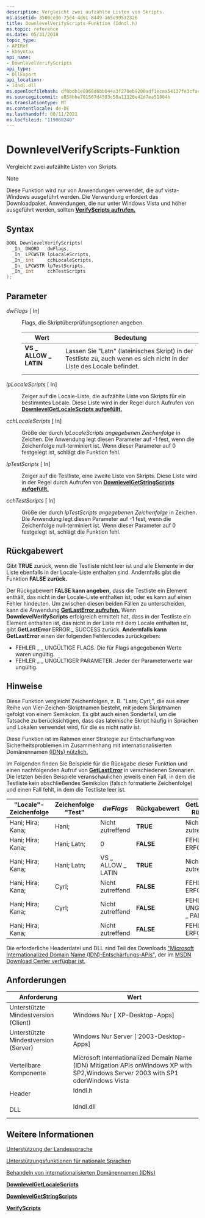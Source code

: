 ```yaml
---
description: Vergleicht zwei aufzählte Listen von Skripts.
ms.assetid: 3500ce36-75e4-4d61-8449-a65c99532326
title: DownlevelVerifyScripts-Funktion (Idndl.h)
ms.topic: reference
ms.date: 05/31/2018
topic_type:
- APIRef
- kbSyntax
api_name:
- DownlevelVerifyScripts
api_type:
- DllExport
api_location:
- Idndl.dll
ms.openlocfilehash: df0bdb1e8968d6bb044a3f270eb9200adf1ecaa54137fe3cface0e0898a9b5be
ms.sourcegitcommit: e858bbe701567d4583c50a11326e42d7ea51804b
ms.translationtype: MT
ms.contentlocale: de-DE
ms.lasthandoff: 08/11/2021
ms.locfileid: "119068240"
---
```

# <a name="downlevelverifyscripts-function"></a>DownlevelVerifyScripts-Funktion

Vergleicht zwei aufzählte Listen von Skripts.

> [!Note]  
> Diese Funktion wird nur von Anwendungen verwendet, die auf vista-Windows ausgeführt werden. Die Verwendung erfordert das Downloadpaket. Anwendungen, die nur unter Windows Vista und höher ausgeführt werden, sollten [**VerifyScripts aufrufen.**](/windows/desktop/api/Winnls/nf-winnls-verifyscripts)

 

## <a name="syntax"></a>Syntax


```C++
BOOL DownlevelVerifyScripts(
  _In_ DWORD   dwFlags,
  _In_ LPCWSTR lpLocaleScripts,
  _In_ int     cchLocaleScripts,
  _In_ LPCWSTR lpTestScripts,
  _In_ int     cchTestScripts
);
```



## <a name="parameters"></a>Parameter

<dl> <dt>

*dwFlags* \[ In\]
</dt> <dd>

Flags, die Skriptüberprüfungsoptionen angeben.



| Wert                                                                                                                                                             | Bedeutung                                                                                        |
|-------------------------------------------------------------------------------------------------------------------------------------------------------------------|------------------------------------------------------------------------------------------------|
| <span id="VS_ALLOW_LATIN"></span><span id="vs_allow_latin"></span><dl> <dt>**VS \_ ALLOW \_ LATIN**</dt> </dl> | Lassen Sie "Latn" (lateinisches Skript) in der Testliste zu, auch wenn es sich nicht in der Liste des Locale befindet.<br/> |



 

</dd> <dt>

*lpLocaleScripts* \[ In\]
</dt> <dd>

Zeiger auf die Locale-Liste, die aufzählte Liste von Skripts für ein bestimmtes Locale. Diese Liste wird in der Regel durch Aufrufen von [**DownlevelGetLocaleScripts aufgefüllt.**](downlevelgetlocalescripts.md)

</dd> <dt>

*cchLocaleScripts* \[ In\]
</dt> <dd>

Größe der durch *lpLocaleScripts angegebenen Zeichenfolge* in Zeichen. Die Anwendung legt diesen Parameter auf -1 fest, wenn die Zeichenfolge null-terminiert ist. Wenn dieser Parameter auf 0 festgelegt ist, schlägt die Funktion fehl.

</dd> <dt>

*lpTestScripts* \[ In\]
</dt> <dd>

Zeiger auf die Testliste, eine zweite Liste von Skripts. Diese Liste wird in der Regel durch Aufrufen von [**DownlevelGetStringScripts aufgefüllt.**](downlevelgetstringscripts.md)

</dd> <dt>

*cchTestScripts* \[ In\]
</dt> <dd>

Größe der durch *lpTestScripts angegebenen Zeichenfolge* in Zeichen. Die Anwendung legt diesen Parameter auf -1 fest, wenn die Zeichenfolge null-terminiert ist. Wenn dieser Parameter auf 0 festgelegt ist, schlägt die Funktion fehl.

</dd> </dl>

## <a name="return-value"></a>Rückgabewert

Gibt **TRUE** zurück, wenn die Testliste nicht leer ist und alle Elemente in der Liste ebenfalls in der Locale-Liste enthalten sind. Andernfalls gibt die Funktion **FALSE zurück.**

Der Rückgabewert **FALSE kann angeben,** dass die Testliste ein Element enthält, das nicht in der Locale-Liste enthalten ist, oder es kann auf einen Fehler hindeuten. Um zwischen diesen beiden Fällen zu unterscheiden, kann die Anwendung [**GetLastError aufrufen.**](/windows/win32/api/errhandlingapi/nf-errhandlingapi-getlasterror) Wenn **DownlevelVerifyScripts** erfolgreich ermittelt hat, dass in der Testliste ein Element enthalten ist, das nicht in der Liste mit dem Locale enthalten ist, gibt **GetLastError** ERROR \_ SUCCESS zurück. **Andernfalls kann GetLastError** einen der folgenden Fehlercodes zurückgeben:

-   FEHLER \_ \_ UNGÜLTIGE FLAGS. Die für Flags angegebenen Werte waren ungültig.
-   FEHLER \_ \_ UNGÜLTIGER PARAMETER. Jeder der Parameterwerte war ungültig.

## <a name="remarks"></a>Hinweise

Diese Funktion vergleicht Zeichenfolgen, z. B. "Latn; Cyrl;", die aus einer Reihe von Vier-Zeichen-Skriptnamen besteht, mit jedem Skriptnamen gefolgt von einem Semikolon. Es gibt auch einen Sonderfall, um die Tatsache zu berücksichtigen, dass das lateinische Skript häufig in Sprachen und Lokalen verwendet wird, für die es nicht nativ ist.

Diese Funktion ist im Rahmen einer Strategie zur Entschärfung von Sicherheitsproblemen im Zusammenhang mit internationalisierten Domänennamen [(IDNs) nützlich.](handling-internationalized-domain-names--idns.md)

Im Folgenden finden Sie Beispiele für die Rückgabe dieser Funktion und einen nachfolgenden Aufruf von [**GetLastError**](/windows/win32/api/errhandlingapi/nf-errhandlingapi-getlasterror) in verschiedenen Szenarien. Die letzten beiden Beispiele veranschaulichen jeweils einen Fall, in dem die Testliste kein abschließendes Semikolon (falsch formatierte Zeichenfolge) und einen Fall fehlt, in dem die Testliste leer ist.



| "Locale"-Zeichenfolge | Zeichenfolge "Test" | *dwFlags*        | Rückgabewert | GetLastError-Rückgabe       |
|-----------------|---------------|------------------|--------------|---------------------------|
| Hani; Hira; Kana; | Hani;         | Nicht zutreffend              | **TRUE**     | Nicht zutreffend                       |
| Hani; Hira; Kana; | Hani; Latn;    | 0                | **FALSE**    | FEHLER \_ ERFOLGREICH            |
| Hani; Hira; Kana; | Hani; Latn;    | VS \_ ALLOW \_ LATIN | **TRUE**     | Nicht zutreffend                       |
| Hani; Hira; Kana; | Cyrl;         | Nicht zutreffend              | **FALSE**    | FEHLER \_ ERFOLGREICH            |
| Hani; Hira; Kana; | Cyrl;         | Nicht zutreffend              | **FALSE**    | FEHLER \_ UNGÜLTIGER \_ PARAMETER |
| Hani; Hira; Kana; |               | Nicht zutreffend              | **FALSE**    | FEHLER \_ ERFOLGREICH            |



 

Die erforderliche Headerdatei und DLL sind Teil des Downloads ["Microsoft Internationalized Domain Name (IDN)-Entschärfungs-APIs",](https://www.microsoft.com/downloads/details.aspx?FamilyID=AD6158D7-DDBA-416A-9109-07607425A815&displaylang=en) der im [MSDN Download Center verfügbar ist.](https://www.microsoft.com/?ref=go)

## <a name="requirements"></a>Anforderungen



| Anforderung | Wert |
|-------------------------------------|----------------------------------------------------------------------------------------------------------------------------------------------|
| Unterstützte Mindestversion (Client)<br/> | Windows Nur \[ XP-Desktop-Apps\]<br/>                                                                                                  |
| Unterstützte Mindestversion (Server)<br/> | Windows Nur Server \[ 2003-Desktop-Apps\]<br/>                                                                                         |
| Verteilbare Komponente<br/>          | Microsoft Internationalized Domain Name (IDN) Mitigation APIs onWindows XP with SP2,Windows Server 2003 with SP1 oderWindows Vista<br/> |
| Header<br/>                   | <dl> <dt>Idndl.h</dt> </dl>                                                           |
| DLL<br/>                      | <dl> <dt>Idndl.dll</dt> </dl>                                                         |



## <a name="see-also"></a>Weitere Informationen

<dl> <dt>

[Unterstützung der Landessprache](national-language-support.md)
</dt> <dt>

[Unterstützungsfunktionen für nationale Sprachen](national-language-support-functions.md)
</dt> <dt>

[Behandeln von internationalisierten Domänennamen (IDNs)](handling-internationalized-domain-names--idns.md)
</dt> <dt>

[**DownlevelGetLocaleScripts**](downlevelgetlocalescripts.md)
</dt> <dt>

[**DownlevelGetStringScripts**](downlevelgetstringscripts.md)
</dt> <dt>

[**VerifyScripts**](/windows/desktop/api/Winnls/nf-winnls-verifyscripts)
</dt> </dl>

 

 
